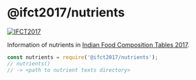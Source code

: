 # @ifct2017/nutrients

[![IFCT2017](http://ninindia.org/images/ifct_2017.png)](http://ninindia.org/ifct_2017.htm)

Information of nutrients in [Indian Food Composition Tables 2017].

```javascript
const nutrients = require('@ifct2017/nutrients');
// nutrients()
// -> <path to nutrient texts directory>
```


[Indian Food Composition Tables 2017]: http://ifct2017.com/
